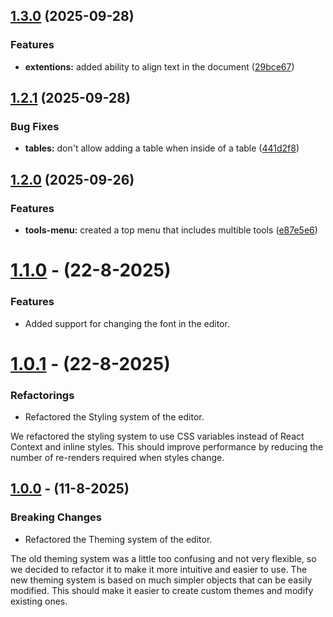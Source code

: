 ## [1.3.0](https://github.com/Mo2men-dev/noqta-editor/compare/v1.2.1...v1.3.0) (2025-09-28)

### Features

- **extentions:** added ability to align text in the document ([29bce67](https://github.com/Mo2men-dev/noqta-editor/commit/29bce67b132de9615272ed532db0fc988190c2aa))

## [1.2.1](https://github.com/Mo2men-dev/noqta-editor/compare/v1.2.0...v1.2.1) (2025-09-28)

### Bug Fixes

- **tables:** don't allow adding a table when inside of a table ([441d2f8](https://github.com/Mo2men-dev/noqta-editor/commit/441d2f83acf0b2c37c180a11cf7c65d5a6f27898))

## [1.2.0](https://github.com/Mo2men-dev/noqta-editor/compare/v1.1.0...v1.2.0) (2025-09-26)

### Features

- **tools-menu:** created a top menu that includes multible tools ([e87e5e6](https://github.com/Mo2men-dev/noqta-editor/commit/e87e5e67db524f58e628af91ecd5513cccd53b89))

# [1.1.0](https://github.com/Mo2men-dev/noqta-editor/compare/v1.0.1...v1.1.0) - (22-8-2025)

### Features

- Added support for changing the font in the editor.

# [1.0.1](https://github.com/Mo2men-dev/noqta-editor/compare/v1.0.0...v1.0.1) - (22-8-2025)

### Refactorings

- Refactored the Styling system of the editor.

We refactored the styling system to use CSS variables instead of React Context and inline styles. This should improve performance by reducing the number of re-renders required when styles change.

## [1.0.0](https://github.com/Mo2men-dev/noqta-editor/compare/v0.10.0...v1.0.0) - (11-8-2025)

### Breaking Changes

- Refactored the Theming system of the editor.

The old theming system was a little too confusing and not very flexible, so we decided to refactor it to make it more intuitive and easier to use. The new theming system is based on much simpler objects that can be easily modified. This should make it easier to create custom themes and modify existing ones.
